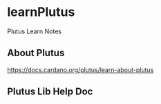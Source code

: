# learnPlutus
Plutus Learn Notes

## About Plutus 
https://docs.cardano.org/plutus/learn-about-plutus

## Plutus Lib Help Doc

